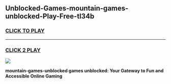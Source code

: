 
## Unblocked-Games-mountain-games-unblocked-Play-Free-tl34b
<h3>
<a href="https://premium76.site?title=mountain-games-unblocked&ref=19M">CLICK TO PLAY</a></h3>
<hr>

<h3>
<a href="https://premium76.site?title=mountain-games-unblocked&ref=19M">CLICK 2 PLAY</a>
  
</h3>

<a href="https://premium76.site?title=mountain-games-unblocked&ref=19M"><img src="https://clearcache.store/games.png"></a>


**mountain-games-unblocked games unblocked: Your Gateway to Fun and Accessible Online Gaming**
